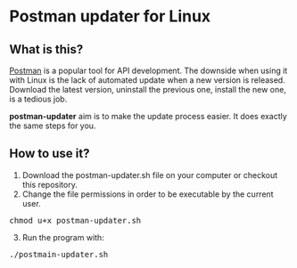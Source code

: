 # Postman updater for Linux

## What is this?

[Postman](https://www.getpostman.com) is a popular tool for API development. 
The downside when using it with Linux is the lack of automated update when 
a new version is released. Download the latest version, uninstall the previous 
one, install the new one, is a tedious job. 

**postman-updater** aim is to make the update process easier. It does 
exactly the same steps for you. 

## How to use it?
1. Download the postman-updater.sh file on your computer or checkout this repository.
2. Change the file permissions in order to be executable by the current user.
<pre>
chmod u+x postman-updater.sh
</pre>
3. Run the program with:
<pre>
./postmain-updater.sh
</pre>

